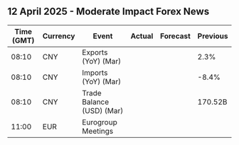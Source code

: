 ## 12 April 2025 - Moderate Impact Forex News

| Time (GMT) | Currency | Event | Actual | Forecast | Previous |
|------|----------|-------|--------|----------|----------|
| 08:10 | CNY | Exports (YoY) (Mar) |  |  | 2.3% |
| 08:10 | CNY | Imports (YoY) (Mar) |  |  | -8.4% |
| 08:10 | CNY | Trade Balance (USD) (Mar) |  |  | 170.52B |
| 11:00 | EUR | Eurogroup Meetings |  |  |  |
